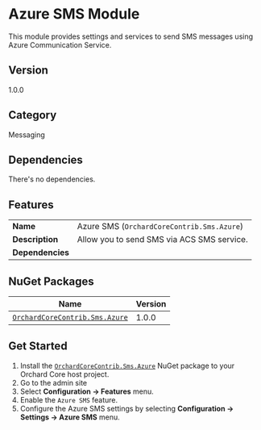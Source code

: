 # Azure SMS Module

This module provides settings and services to send SMS messages using Azure Communication Service.

## Version

1.0.0

## Category

Messaging

## Dependencies

There's no dependencies.

## Features

|                  |											|
|------------------|--------------------------------------------|
| **Name**         | Azure SMS (`OrchardCoreContrib.Sms.Azure`) |
| **Description**  | Allow you to send SMS via ACS SMS service.	|
| **Dependencies** |											|

## NuGet Packages

| Name                                                                                                    | Version |
|---------------------------------------------------------------------------------------------------------|---------|
| [`OrchardCoreContrib.Sms.Azure`](https://www.nuget.org/packages/OrchardCoreContrib.Sms.Azure/1.4.0)	  | 1.0.0   |

## Get Started

1. Install the [`OrchardCoreContrib.Sms.Azure`](https://www.nuget.org/packages/OrchardCoreContrib.Sms.Azure/) NuGet package to your Orchard Core host project.
2. Go to the admin site
3. Select **Configuration -> Features** menu.
4. Enable the `Azure SMS` feature.
5. Configure the Azure SMS settings by selecting **Configuration -> Settings -> Azure SMS** menu.
